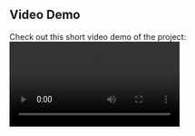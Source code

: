 ## Video Demo

Check out this short video demo of the project:
<video src='https://www.youtube.com/watch?v=Vgo0yx945Hw'/>
